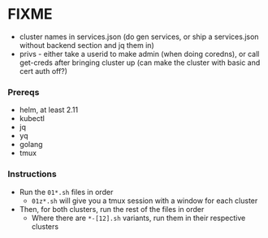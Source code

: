 # FIXME
* cluster names in services.json (do gen services, or ship a services.json without backend section and jq them in)
* privs - either take a userid to make admin (when doing coredns), or call get-creds after bringing cluster up (can make the cluster with basic and cert auth off?)

### Prereqs

* helm, at least 2.11
* kubectl
* jq
* yq
* golang
* tmux

### Instructions

* Run the `01*.sh` files in order
  * `01z*.sh` will give you a tmux session with a window for each cluster
* Then, for both clusters, run the rest of the files in order
  * Where there are `*-[12].sh` variants, run them in their respective clusters
